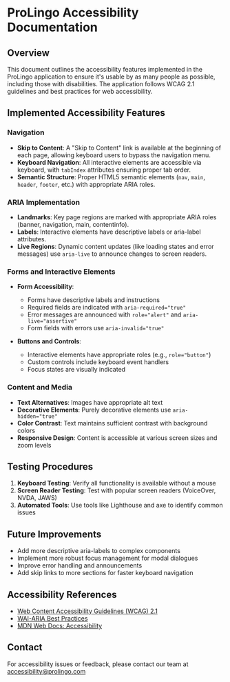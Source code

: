 # ProLingo Accessibility Documentation

## Overview

This document outlines the accessibility features implemented in the ProLingo application to ensure it's usable by as many people as possible, including those with disabilities. The application follows WCAG 2.1 guidelines and best practices for web accessibility.

## Implemented Accessibility Features

### Navigation

- **Skip to Content**: A "Skip to Content" link is available at the beginning of each page, allowing keyboard users to bypass the navigation menu.
- **Keyboard Navigation**: All interactive elements are accessible via keyboard, with `tabIndex` attributes ensuring proper tab order.
- **Semantic Structure**: Proper HTML5 semantic elements (`nav`, `main`, `header`, `footer`, etc.) with appropriate ARIA roles.

### ARIA Implementation

- **Landmarks**: Key page regions are marked with appropriate ARIA roles (banner, navigation, main, contentinfo).
- **Labels**: Interactive elements have descriptive labels or aria-label attributes.
- **Live Regions**: Dynamic content updates (like loading states and error messages) use `aria-live` to announce changes to screen readers.

### Forms and Interactive Elements

- **Form Accessibility**:
  - Forms have descriptive labels and instructions
  - Required fields are indicated with `aria-required="true"`
  - Error messages are announced with `role="alert"` and `aria-live="assertive"`
  - Form fields with errors use `aria-invalid="true"`

- **Buttons and Controls**:
  - Interactive elements have appropriate roles (e.g., `role="button"`)
  - Custom controls include keyboard event handlers
  - Focus states are visually indicated

### Content and Media

- **Text Alternatives**: Images have appropriate alt text
- **Decorative Elements**: Purely decorative elements use `aria-hidden="true"`
- **Color Contrast**: Text maintains sufficient contrast with background colors
- **Responsive Design**: Content is accessible at various screen sizes and zoom levels

## Testing Procedures

1. **Keyboard Testing**: Verify all functionality is available without a mouse
2. **Screen Reader Testing**: Test with popular screen readers (VoiceOver, NVDA, JAWS)
3. **Automated Tools**: Use tools like Lighthouse and axe to identify common issues

## Future Improvements

- Add more descriptive aria-labels to complex components
- Implement more robust focus management for modal dialogues
- Improve error handling and announcements
- Add skip links to more sections for faster keyboard navigation

## Accessibility References

- [Web Content Accessibility Guidelines (WCAG) 2.1](https://www.w3.org/TR/WCAG21/)
- [WAI-ARIA Best Practices](https://www.w3.org/TR/wai-aria-practices-1.1/)
- [MDN Web Docs: Accessibility](https://developer.mozilla.org/en-US/docs/Web/Accessibility)

## Contact

For accessibility issues or feedback, please contact our team at accessibility@prolingo.com 